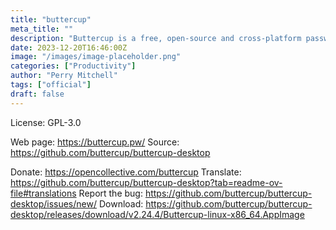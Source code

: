 ```yaml
---
title: "buttercup"
meta_title: ""
description: "Buttercup is a free, open-source and cross-platform password manager"
date: 2023-12-20T16:46:00Z
image: "/images/image-placeholder.png"
categories: ["Productivity"]
author: "Perry Mitchell"
tags: ["official"]
draft: false
---
```


License: GPL-3.0

Web page: https://buttercup.pw/
Source: https://github.com/buttercup/buttercup-desktop

Donate: https://opencollective.com/buttercup
Translate: https://github.com/buttercup/buttercup-desktop?tab=readme-ov-file#translations
Report the bug: https://github.com/buttercup/buttercup-desktop/issues/new/
Download: https://github.com/buttercup/buttercup-desktop/releases/download/v2.24.4/Buttercup-linux-x86_64.AppImage
